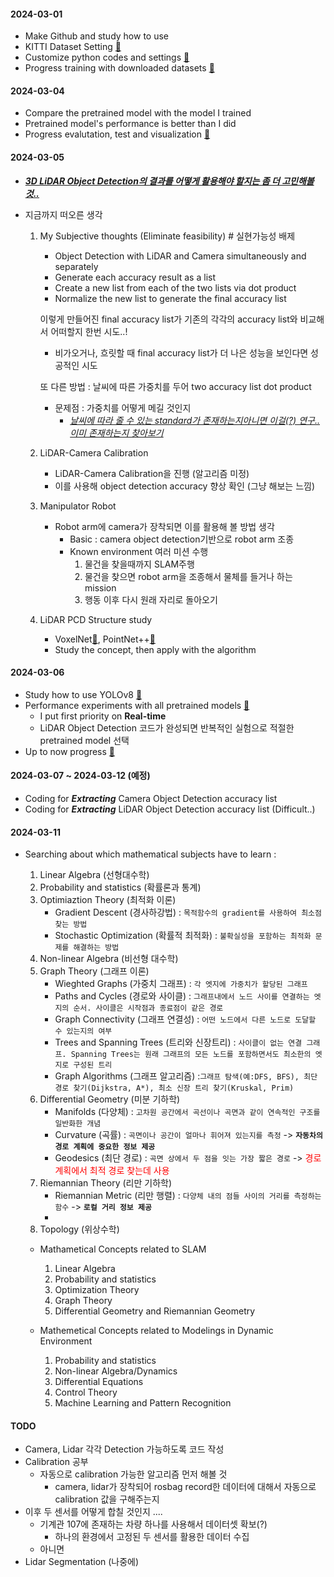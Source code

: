 #### 2024-03-01
- Make Github and study how to use
- KITTI Dataset Setting [🔗](../LiDAR_Object_Detection/PointPillars/README.md#datasets)
- Customize python codes and settings [🔗](../LiDAR_Object_Detection/PointPillars/)
- Progress training with downloaded datasets [🔗](../LiDAR_Object_Detection/PointPillars/README.md#compile)

#### 2024-03-04
- Compare the pretrained model with the model I trained
- Pretrained model's performance is better than I did
- Progress evalutation, test and visualization [🔗](../LiDAR_Object_Detection/PointPillars/README.md#evaluation)

#### 2024-03-05
- ***<U>3D LiDAR Object Detection의 결과를 어떻게 활용해야 할지는 좀 더 고민해볼것..</U>***
- 지금까지 떠오른 생각
    
    1. My Subjective thoughts (Eliminate feasibility) # 실현가능성 배제
        - Object Detection with LiDAR and Camera simultaneously and separately
        - Generate each accuracy result as a list
        - Create a new list from each of the two lists via dot product
        - Normalize the new list to generate the final accuracy list

        이렇게 만들어진 final accuracy list가 기존의 각각의 accuracy list와 비교해서 어떠할지 한번 시도..!
        - 비가오거나, 흐릿할 때 final accuracy list가 더 나은 성능을 보인다면 성공적인 시도

        또 다른 방법 : 날씨에 따른 가중치를 두어 two accuracy list dot product
        - 문제점 : 가중치를 어떻게 메길 것인지
            - *<U>날씨에 따라 줄 수 있는 standard가 존재하는지아니면 이걸(?) 연구.. 이미 존재하는지 찾아보기</U>*

    2. LiDAR-Camera Calibration
        - LiDAR-Camera Calibration을 진행 (알고리즘 미정)
        - 이를 사용해 object detection accuracy 향상 확인 (그냥 해보는 느낌)

    3. Manipulator Robot
        - Robot arm에 camera가 장착되면 이를 활용해 볼 방법 생각
            - Basic : camera object detection기반으로 robot arm 조종
            - Known environment 여러 미션 수행
                1. 물건을 찾을때까지 SLAM주행
                2. 물건을 찾으면 robot arm을 조종해서 물체를 들거나 하는 mission
                3. 행동 이후 다시 원래 자리로 돌아오기
    
    4. LiDAR PCD Structure study
        - VoxelNet[🔗](https://arxiv.org/abs/1711.06396), PointNet++[🔗](https://arxiv.org/abs/1706.02413)
        - Study the concept, then apply with the algorithm


#### 2024-03-06
- Study how to use YOLOv8 [🔗](../Camera_Object_Detection/YOLOv8/README.md#reference)
- Performance experiments with all pretrained models [🔗](../Camera_Object_Detection/YOLOv8/README.md#model-test)
    - I put first priority on **Real-time**
    - LiDAR Object Detection 코드가 완성되면 반복적인 실험으로 적절한 pretrained model 선택
- Up to now progress [🔗](../Camera_Object_Detection/YOLOv8/README.md#progress)

#### 2024-03-07 ~ 2024-03-12 (예정)
- Coding for ***Extracting*** Camera Object Detection accuracy list
- Coding for ***Extracting*** LiDAR Object Detection accuracy list (Difficult..)

#### 2024-03-11
- Searching about which mathematical subjects have to learn :
    1. Linear Algebra (선형대수학)
    2. Probability and statistics (확률론과 통계)
    3. Optimiaztion Theory (최적화 이론)
        - Gradient Descent (경사하강법) : `목적함수의 gradient를 사용하여 최소점 찾는 방법`
        - Stochastic Optimization (확률적 최적화) : `불확실성을 포함하는 최적화 문제를 해결하는 방법`
    4. Non-linear Algebra (비선형 대수학)
    5. Graph Theory (그래프 이론)
        - Wieghted Graphs (가중치 그래프) : `각 엣지에 가중치가 할당된 그래프`
        - Paths and Cycles (경로와 사이클) : `그래프내에서 노드 사이를 연결하는 엣지의 순서. 사이클은 시작점과 종료점이 같은 경로`
        - Graph Connectivity (그래프 연결성) : `어떤 노드에서 다른 노드로 도달할 수 있는지의 여부`
        - Trees and Spanning Trees (트리와 신장트리) : `사이클이 없는 연결 그래프. Spanning Trees는 원래 그래프의 모든 노드를 포함하면서도 최소한의 엣지로 구성된 트리`
        - Graph Algorithms (그래프 알고리즘) :`그래프 탐색(예:DFS, BFS), 최단 경로 찾기(Dijkstra, A*), 최소 신장 트리 찾기(Kruskal, Prim)`
    6. Differential Geometry (미분 기하학)
        - Manifolds (다양체) : `고차원 공간에서 곡선이나 곡면과 같이 연속적인 구조를 일반화한 개념`
        - Curvature (곡률) : `곡면이나 공간이 얼마나 휘어져 있는지를 측정` -> **`자동차의 경로 계획에 중요한 정보 제공`**
        - Geodesics (최단 경로) : `곡면 상에서 두 점을 잇는 가장 짧은 경로` -> <span style="color:red"> 경로 계획에서 최적 경로 찾는데 사용 </span>
    7. Riemannian Theory (리만 기하학)
        - Riemannian Metric (리만 행렬) : `다양체 내의 점들 사이의 거리를 측정하는 함수` -> **`로컬 거리 정보 제공`**
        - 
    8. Topology (위상수학)
    
    - Mathametical Concepts related to SLAM
        1. Linear Algebra
        2. Probability and statistics
        3. Optimization Theory
        4. Graph Theory
        5. Differential Geometry and Riemannian Geometry

    - Mathemetical Concepts related to Modelings in Dynamic Environment
        1. Probability and statistics
        2. Non-linear Algebra/Dynamics
        3. Differential Equations
        4. Control Theory
        5. Machine Learning and Pattern Recognition


#### TODO
- Camera, Lidar 각각 Detection 가능하도록 코드 작성
- Calibration 공부
    - 자동으로 calibration 가능한 알고리즘 먼저 해볼 것
        - camera, lidar가 장착되어 rosbag record한 데이터에 대해서 자동으로 calibration 값을 구해주는지
- 이후 두 센서를 어떻게 합칠 것인지 .... 
    - 기계관 107에 존재하는 차량 하나를 사용해서 데이터셋 확보(?)
        - 하나의 환경에서 고정된 두 센서를 활용한 데이터 수집 
    - 아니면 
- Lidar Segmentation (나중에)
